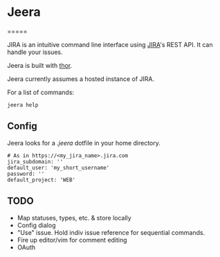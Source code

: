 # Jeera
=====

JIRA is an intuitive command line interface using [JIRA]()'s REST API. It can handle your issues.

Jeera is built with [thor]().

Jeera currently assumes a hosted instance of JIRA.


For a list of commands:
```
jeera help
```

## Config

Jeera looks for a *.jeera* dotfile in your home directory.

```
# As in https://<my_jira_name>.jira.com
jira_subdomain: ''
default_user: 'my_short_username'
password: ''
default_project: 'WEB'
```

## TODO

* Map statuses, types, etc. & store locally
* Config dialog
* "Use" issue. Hold indiv issue reference for sequential commands.
* Fire up editor/vim for comment editing
* OAuth
